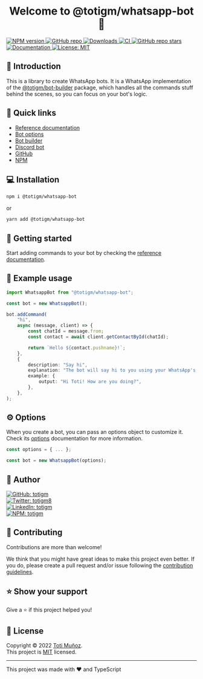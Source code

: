 <h1 align="center">Welcome to <b>@totigm/whatsapp-bot</b> 👋</h1>

<p>
  <a href="https://www.npmjs.com/package/@totigm/whatsapp-bot" target="_blank">
    <img alt="NPM version" src="https://img.shields.io/npm/v/@totigm/whatsapp-bot">
  </a>
  <a href="https://github.com/totigm/whatsapp-bot" target="_blank">
    <img alt="GitHub repo" src="https://img.shields.io/badge/GitHub-@totigm/whatsapp--bot-green?style=flat&logo=github">
  </a>
  <a href="https://www.npmjs.com/package/@totigm/whatsapp-bot" target="_blank">
    <img alt="Downloads" src="https://img.shields.io/npm/dt/@totigm/whatsapp-bot" />
  </a>
  <a href="https://github.com/totigm/whatsapp-bot/actions/workflows/main.yml" target="_blank">
    <img alt="CI" src="https://github.com/totigm/whatsapp-bot/actions/workflows/main.yml/badge.svg" />
  </a>
  <a href="https://github.com/totigm/whatsapp-bot/stargazers" target="_blank">
    <img alt="GitHub repo stars" src="https://img.shields.io/github/stars/totigm/whatsapp-bot?style=flat">
  </a>
  <a href="https://github.com/totigm/whatsapp-bot#readme" target="_blank">
    <img alt="Documentation" src="https://img.shields.io/badge/documentation-yes-brightgreen" />
  </a>
  <a href="https://github.com/totigm/whatsapp-bot/blob/main/LICENSE" target="_blank">
    <img alt="License: MIT" src="https://img.shields.io/github/license/totigm/whatsapp-bot" />
  </a>
</p>

## 📄 Introduction

This is a library to create WhatsApp bots. It is a WhatsApp implementation of the [@totigm/bot-builder](https://www.npmjs.com/package/@totigm/bot-builder) package, which handles all the commands stuff behind the scenes, so you can focus on your bot's logic.

## 🔗 Quick links

- [Reference documentation](./docs/reference.md)
- [Bot options](./docs/bot-options.md)
- [Bot builder](https://www.npmjs.com/package/@totigm/bot-builder)
- [Discord bot](https://www.npmjs.com/package/@totigm/discord-bot)
- [GitHub](https://github.com/totigm/whatsapp-bot#readme)
- [NPM](https://www.npmjs.com/package/@totigm/whatsapp-bot)

## 💻 Installation

```sh
npm i @totigm/whatsapp-bot
```

or

```sh
yarn add @totigm/whatsapp-bot
```

## 🚀 Getting started

Start adding commands to your bot by checking the [reference documentation](./docs/reference.md).

## 🤖 Example usage

```ts
import WhatsappBot from "@totigm/whatsapp-bot";

const bot = new WhatsappBot();

bot.addCommand(
    "hi",
    async (message, client) => {
        const chatId = message.from;
        const contact = await client.getContactById(chatId);

        return `Hello ${contact.pushname}!`;
    },
    {
        description: "Say hi",
        explanation: "The bot will say hi to you using your WhatsApp's name",
        example: {
            output: "Hi Toti! How are you doing?",
        },
    },
);
```

## ⚙️ Options

When you create a bot, you can pass an options object to customize it. Check its [options](./docs/options.md) documentation for more information.

```ts
const options = { ... };

const bot = new WhatsappBot(options);
```

## 👤 Author

<a href="https://github.com/totigm" target="_blank">
  <img alt="GitHub: totigm" src="https://img.shields.io/github/followers/totigm?label=Follow @totigm&style=social">
</a>
<br>
<a href="https://twitter.com/totigm8" target="_blank">
  <img alt="Twitter: totigm8" src="https://img.shields.io/twitter/follow/totigm8?style=social" />
</a>
<br>
<a href="https://linkedin.com/in/totigm" target="_blank">
  <img alt="LinkedIn: totigm" src="https://img.shields.io/badge/LinkedIn-%40totigm-green?style=social&logo=linkedin" />
</a>
<br>
<a href="https://www.npmjs.com/~totigm" target="_blank">
  <img alt="NPM: totigm" src="https://img.shields.io/badge/NPM-%40totigm-green?style=social&logo=npm" />
</a>

## 🤝 Contributing

Contributions are more than welcome!

We think that you might have great ideas to make this project even better. If you do, please create a pull request and/or issue following the [contribution guidelines](./docs/CONTRIBUTING.md).

## ⭐️ Show your support

Give a ⭐️ if this project helped you!

## 📝 License

Copyright © 2022 [Toti Muñoz](https://github.com/totigm).<br />
This project is [MIT](https://github.com/totigm/whatsapp-bot/blob/master/LICENSE) licensed.

---

This project was made with ❤ and TypeScript
